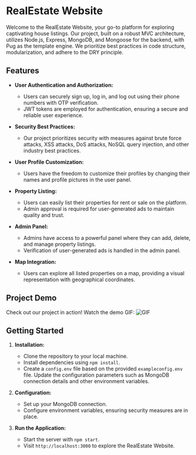 # RealEstate Website

Welcome to the RealEstate Website, your go-to platform for exploring captivating house listings. Our project, built on a robust MVC architecture, utilizes Node.js, Express, MongoDB, and Mongoose for the backend, with Pug as the template engine. We prioritize best practices in code structure, modularization, and adhere to the DRY principle.

## Features

- **User Authentication and Authorization:**
  - Users can securely sign up, log in, and log out using their phone numbers with OTP verification.
  - JWT tokens are employed for authentication, ensuring a secure and reliable user experience.

- **Security Best Practices:**
  - Our project prioritizes security with measures against brute force attacks, XSS attacks, DoS attacks, NoSQL query injection, and other industry best practices.

- **User Profile Customization:**
  - Users have the freedom to customize their profiles by changing their names and profile pictures in the user panel.

- **Property Listing:**
  - Users can easily list their properties for rent or sale on the platform.
  - Admin approval is required for user-generated ads to maintain quality and trust.

- **Admin Panel:**
  - Admins have access to a powerful panel where they can add, delete, and manage property listings.
  - Verification of user-generated ads is handled in the admin panel.

- **Map Integration:**
  - Users can explore all listed properties on a map, providing a visual representation with geographical coordinates.

## Project Demo

Check out our project in action! Watch the demo GIF: 
![GIF](https://github.com/Ali-Vazife/Realstate-website/blob/main/website.gif)

## Getting Started

1. **Installation:**
   - Clone the repository to your local machine.
   - Install dependencies using `npm install`.
   - Create a `config.env` file based on the provided `exampleconfig.env` file. Update the configuration parameters such as MongoDB connection details and other environment variables.
     
2. **Configuration:**
   - Set up your MongoDB connection.
   - Configure environment variables, ensuring security measures are in place.

3. **Run the Application:**
   - Start the server with `npm start`.
   - Visit `http://localhost:3000` to explore the RealEstate Website.
